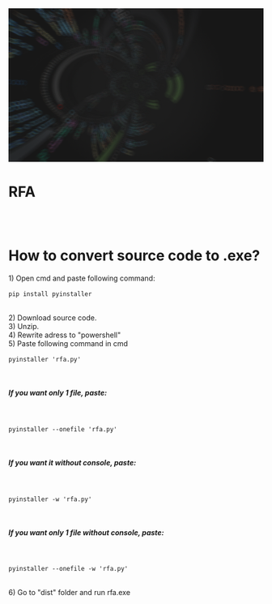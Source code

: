 <img src="rfa-logo.png">
<br>
<h1 text-align=center >RFA</h1>
<br>
<br>

# How to convert source code to .exe? 

<a>1) Open cmd and paste following command:</a>

  ```
  pip install pyinstaller
  ```

<br>
<a>2) Download source code.</a>
<br>
<a>3) Unzip.</a>
<br>
<a>4) Rewrite adress to "powershell"</a>
<br>
<a>5) Paste following command in cmd</a>
<br>

```
pyinstaller 'rfa.py'
```

<br>
<h5> If you want only 1 file, paste: </h5>
<br>

```
pyinstaller --onefile 'rfa.py'
```

<br>
<h5> If you want it without console, paste:</h5>
<br>

```
pyinstaller -w 'rfa.py'
```

<br>
<h5> If you want only 1 file without console, paste:</h5>
<br>

```
pyinstaller --onefile -w 'rfa.py'
```

<br>
<a>6) Go to "dist" folder and run rfa.exe</a>

